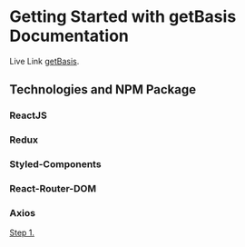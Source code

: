 # Getting Started with getBasis Documentation

Live Link [getBasis](https://getbasis.netlify.app/).

## Technologies and NPM Package

### ReactJS
### Redux
### Styled-Components
### React-Router-DOM
### Axios

[Step 1.](https://res.cloudinary.com/ranacloud/image/upload/v1636787251/new/Screenshot_229_ezcygn.png)
